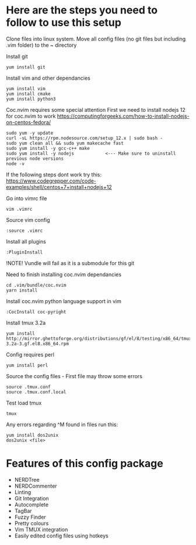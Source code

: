 # Here are the steps you need to follow to use this setup

Clone files into linux system. 
Move all config files (no git files but including .vim folder) to the ~ directory

Install git
```
yum install git
```

Install vim and other dependancies
```
yum install vim
yum install cmake
yum install python3
```

Coc.nvim requires some special attention
First we need to install nodejs 12 for coc.nvim to work
https://computingforgeeks.com/how-to-install-nodejs-on-centos-fedora/

```
sudo yum -y update
curl -sL https://rpm.nodesource.com/setup_12.x | sudo bash -
sudo yum clean all && sudo yum makecache fast
sudo yum install -y gcc-c++ make
sudo yum install -y nodejs            <--- Make sure to uninstall previous node versions
node -v
```

If the following steps dont work try this:
https://www.codegrepper.com/code-examples/shell/centos+7+install+nodejs+12

Go into vimrc file
```
vim .vimrc
```

Source vim config
```
:source .vimrc
```

Install all plugins
```
:PluginInstall
```

!NOTE! Vundle will fail as it is a submodule for this git

Need to finish installing coc.nvim dependancies
```
cd .vim/bundle/coc.nvim
yarn install
```

Install coc.nvim python language support in vim
```
:CocInstall coc-pyright
```

Install tmux 3.2a
```
yum install http://mirror.ghettoforge.org/distributions/gf/el/8/testing/x86_64/tmux-3.2a-3.gf.el8.x86_64.rpm
```

Config requires perl
```
yum install perl
```

Source the config files - First file may throw some errors
```
source .tmux.conf
source .tmux.conf.local
```

Test load tmux
```
tmux
```

Any errors regarding ^M found in files run this:
```
yum install dos2unix
dos2unix <file>
```

# Features of this config package
- NERDTree
- NERDCommenter
- Linting
- Git Integration
- Autocomplete
- TagBar
- Fuzzy Finder
- Pretty colours
- Vim TMUX integration
- Easily edited config files using hotkeys